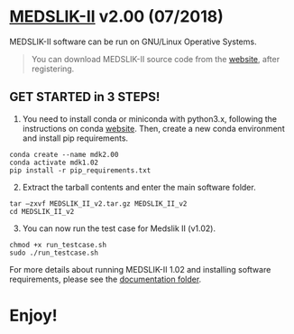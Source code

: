 # [MEDSLIK-II](http://www.medslik-ii.org/index.html) v2.00 (07/2018)

MEDSLIK-II software can be run on GNU/Linux Operative Systems.
> You can download MEDSLIK-II source code from the [website](http://www.medslik-ii.org/users/login.php), after registering.

## GET STARTED in 3 STEPS!
1. You need to install conda or miniconda with python3.x, following the instructions on conda [website](https://docs.conda.io/projects/miniconda/en/latest/). Then, create a new conda environment and install pip requirements.
```
conda create --name mdk2.00
conda activate mdk1.02
pip install -r pip_requirements.txt
```
2. Extract the tarball contents and enter the main software folder.
```
tar –zxvf MEDSLIK_II_v2.tar.gz MEDSLIK_II_v2
cd MEDSLIK_II_v2
```
3. You can now run the test case for Medslik II (v1.02).
```
chmod +x run_testcase.sh
sudo ./run_testcase.sh
```

For more details about running MEDSLIK-II 1.02 and installing software requirements, please see the [documentation folder](https://github.com/Igoratake/Medslik-II/tree/medslik_II_2_00/doc/).

# Enjoy!
